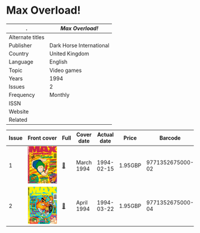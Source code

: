 # Max Overload!

. | _Max Overload!_
--- | ---
Alternate titles | 
Publisher | Dark Horse International
Country | United Kingdom
Language | English
Topic | Video games
Years | 1994
Issues | 2
Frequency | Monthly
ISSN | 
Website | 
Related | 

Issue | Front&nbsp;cover | Full | Cover date | Actual date | Price | Barcode | Extras
----- | ---------------- | ---- | ---------- | ----------- | ----- | ------- | ------
1|![1](maxoverload/01.png)|[🔗][1]|March 1994|1994-02-15|1.95GBP|9771352675000-02|Lemmings stickers
2|![2](maxoverload/02.png)|[🔗][2]|April 1994|1994-03-22|1.95GBP|9771352675000-04|

[1]: https://archive.org/details/max-overload-01
[2]: https://archive.org/details/max-overload-02
